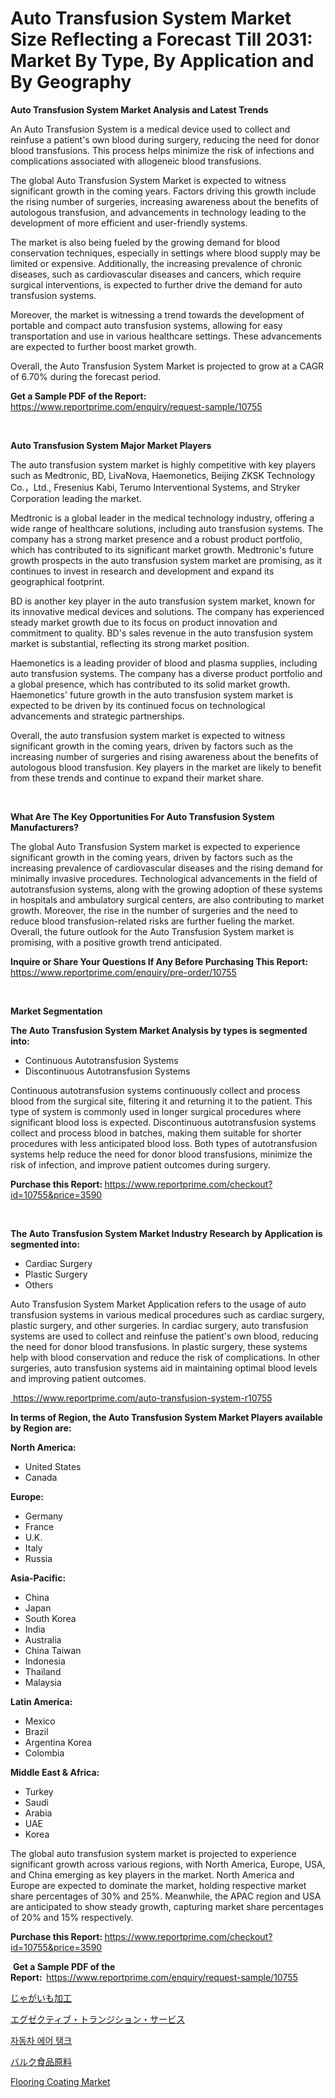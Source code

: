 <p><h1>Auto Transfusion System Market Size Reflecting a Forecast Till 2031: Market By Type, By Application and By Geography</h1></p><p><strong>Auto Transfusion System Market Analysis and Latest Trends</strong></p>
<p><p>An Auto Transfusion System is a medical device used to collect and reinfuse a patient's own blood during surgery, reducing the need for donor blood transfusions. This process helps minimize the risk of infections and complications associated with allogeneic blood transfusions.</p><p>The global Auto Transfusion System Market is expected to witness significant growth in the coming years. Factors driving this growth include the rising number of surgeries, increasing awareness about the benefits of autologous transfusion, and advancements in technology leading to the development of more efficient and user-friendly systems.</p><p>The market is also being fueled by the growing demand for blood conservation techniques, especially in settings where blood supply may be limited or expensive. Additionally, the increasing prevalence of chronic diseases, such as cardiovascular diseases and cancers, which require surgical interventions, is expected to further drive the demand for auto transfusion systems.</p><p>Moreover, the market is witnessing a trend towards the development of portable and compact auto transfusion systems, allowing for easy transportation and use in various healthcare settings. These advancements are expected to further boost market growth.</p><p>Overall, the Auto Transfusion System Market is projected to grow at a CAGR of 6.70% during the forecast period.</p></p>
<p><strong>Get a Sample PDF of the Report:&nbsp;</strong> <a href="https://www.reportprime.com/enquiry/request-sample/10755">https://www.reportprime.com/enquiry/request-sample/10755</a></p>
<p>&nbsp;</p>
<p><strong>Auto Transfusion System Major Market Players</strong></p>
<p><p>The auto transfusion system market is highly competitive with key players such as Medtronic, BD, LivaNova, Haemonetics, Beijing ZKSK Technology Co.，Ltd., Fresenius Kabi, Terumo Interventional Systems, and Stryker Corporation leading the market. </p><p>Medtronic is a global leader in the medical technology industry, offering a wide range of healthcare solutions, including auto transfusion systems. The company has a strong market presence and a robust product portfolio, which has contributed to its significant market growth. Medtronic's future growth prospects in the auto transfusion system market are promising, as it continues to invest in research and development and expand its geographical footprint.</p><p>BD is another key player in the auto transfusion system market, known for its innovative medical devices and solutions. The company has experienced steady market growth due to its focus on product innovation and commitment to quality. BD's sales revenue in the auto transfusion system market is substantial, reflecting its strong market position.</p><p>Haemonetics is a leading provider of blood and plasma supplies, including auto transfusion systems. The company has a diverse product portfolio and a global presence, which has contributed to its solid market growth. Haemonetics' future growth in the auto transfusion system market is expected to be driven by its continued focus on technological advancements and strategic partnerships.</p><p>Overall, the auto transfusion system market is expected to witness significant growth in the coming years, driven by factors such as the increasing number of surgeries and rising awareness about the benefits of autologous blood transfusion. Key players in the market are likely to benefit from these trends and continue to expand their market share.</p></p>
<p>&nbsp;</p>
<p><strong>What Are The Key Opportunities For Auto Transfusion System Manufacturers?</strong></p>
<p><p>The global Auto Transfusion System market is expected to experience significant growth in the coming years, driven by factors such as the increasing prevalence of cardiovascular diseases and the rising demand for minimally invasive procedures. Technological advancements in the field of autotransfusion systems, along with the growing adoption of these systems in hospitals and ambulatory surgical centers, are also contributing to market growth. Moreover, the rise in the number of surgeries and the need to reduce blood transfusion-related risks are further fueling the market. Overall, the future outlook for the Auto Transfusion System market is promising, with a positive growth trend anticipated.</p></p>
<p><strong>Inquire or Share Your Questions If Any Before Purchasing This Report:</strong> <a href="https://www.reportprime.com/enquiry/pre-order/10755">https://www.reportprime.com/enquiry/pre-order/10755</a></p>
<p>&nbsp;</p>
<p><strong>Market Segmentation</strong></p>
<p><strong>The Auto Transfusion System Market Analysis by types is segmented into:</strong></p>
<p><ul><li>Continuous Autotransfusion Systems</li><li>Discontinuous Autotransfusion Systems</li></ul></p>
<p><p>Continuous autotransfusion systems continuously collect and process blood from the surgical site, filtering it and returning it to the patient. This type of system is commonly used in longer surgical procedures where significant blood loss is expected. Discontinuous autotransfusion systems collect and process blood in batches, making them suitable for shorter procedures with less anticipated blood loss. Both types of autotransfusion systems help reduce the need for donor blood transfusions, minimize the risk of infection, and improve patient outcomes during surgery.</p></p>
<p><strong>Purchase this Report:&nbsp;</strong><a href="https://www.reportprime.com/checkout?id=10755&price=3590">https://www.reportprime.com/checkout?id=10755&price=3590</a></p>
<p>&nbsp;</p>
<p><strong>The Auto Transfusion System Market Industry Research by Application is segmented into:</strong></p>
<p><ul><li>Cardiac Surgery</li><li>Plastic Surgery</li><li>Others</li></ul></p>
<p><p>Auto Transfusion System Market Application refers to the usage of auto transfusion systems in various medical procedures such as cardiac surgery, plastic surgery, and other surgeries. In cardiac surgery, auto transfusion systems are used to collect and reinfuse the patient's own blood, reducing the need for donor blood transfusions. In plastic surgery, these systems help with blood conservation and reduce the risk of complications. In other surgeries, auto transfusion systems aid in maintaining optimal blood levels and improving patient outcomes.</p></p>
<p><a href="https://www.reportprime.com/auto-transfusion-system-r10755">&nbsp;https://www.reportprime.com/auto-transfusion-system-r10755</a></p>
<p><strong>In terms of Region, the Auto Transfusion System Market Players available by Region are:</strong></p>
<p>
    <p> <strong> North America: </strong>
        <ul>
            <li>United States</li>
            <li>Canada</li>
        </ul>
        </p> 
    <p> <strong> Europe: </strong>
        <ul>
            <li>Germany</li>
            <li>France</li>
            <li>U.K.</li>
            <li>Italy</li>
            <li>Russia</li>
        </ul>
        </p> 
    <p> <strong> Asia-Pacific: </strong>
        <ul>
            <li>China</li>
            <li>Japan</li>
            <li>South Korea</li>
            <li>India</li>
            <li>Australia</li>
            <li>China Taiwan</li>
            <li>Indonesia</li>
            <li>Thailand</li>
            <li>Malaysia</li>
        </ul>
        </p> 
    <p> <strong> Latin America: </strong>
        <ul>
            <li>Mexico</li>
            <li>Brazil</li>
            <li>Argentina Korea</li>
            <li>Colombia</li>
        </ul>
        </p> 
    <p> <strong> Middle East & Africa: </strong>
        <ul>
            <li>Turkey</li>
            <li>Saudi</li>
            <li>Arabia</li>
            <li>UAE</li>
            <li>Korea</li>
        </ul>
    </p>
    </p>
<p><p>The global auto transfusion system market is projected to experience significant growth across various regions, with North America, Europe, USA, and China emerging as key players in the market. North America and Europe are expected to dominate the market, holding respective market share percentages of 30% and 25%. Meanwhile, the APAC region and USA are anticipated to show steady growth, capturing market share percentages of 20% and 15% respectively.</p></p>
<p><strong>Purchase this Report: </strong><a href="https://www.reportprime.com/checkout?id=10755&price=3590">https://www.reportprime.com/checkout?id=10755&price=3590</a></p>
<p>&nbsp;<strong>Get a Sample PDF of the Report:&nbsp;&nbsp;</strong><a href="https://www.reportprime.com/enquiry/request-sample/10755">https://www.reportprime.com/enquiry/request-sample/10755</a></p>
<p><strong></strong></p>
<p><p><a href="https://github.com/one-cool-chick/Market-Research-Report-List-1/blob/main/654281179808.md">じゃがいも加工</a></p><p><a href="https://medium.com/@brayanborer2023/%E3%82%A8%E3%82%B0%E3%82%BC%E3%82%AF%E3%83%86%E3%82%A3%E3%83%96%E3%83%88%E3%83%A9%E3%83%B3%E3%82%B8%E3%82%B7%E3%83%A7%E3%83%B3%E3%82%B5%E3%83%BC%E3%83%93%E3%82%B9%E5%B8%82%E5%A0%B4-%E7%AB%B6%E4%BA%89%E5%88%86%E6%9E%90-%E5%B8%82%E5%A0%B4%E5%8B%95%E5%90%91-2031%E5%B9%B4%E3%81%BE%E3%81%A7%E3%81%AE%E4%BA%88%E6%B8%AC-7cfe096c0464">エグゼクティブ・トランジション・サービス</a></p><p><a href="https://github.com/solomonbode85/Market-Research-Report-List-1/blob/main/100227374582.md">자동차 에어 탱크</a></p><p><a href="https://github.com/luffiazaza/Market-Research-Report-List-1/blob/main/970010979807.md">バルク食品原料</a></p><p><a href="https://www.linkedin.com/pulse/flooring-coating-market-growth-trends-covid-19-impact-forecasts-exawf">Flooring Coating Market</a></p></p>